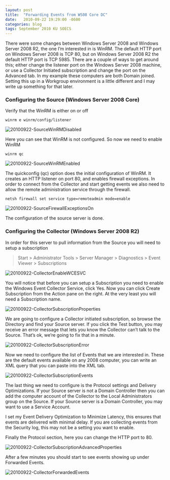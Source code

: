 ```yaml
---
layout: post
title:  "Forwarding Events from WS08 Core DC"
date:   2010-09-22 19:29:00 -0600
categories: blog
tags: September 2010 KU SOECS
---
```

There were some changes between Windows Server 2008 and Windows Server 2008 R2, the one I’m interested in is WinRM. The default HTTP port on Windows Server 2008 is TCP 80, but on Windows Server 2008 R2 the default HTTP port is TCP 5985. There are a couple of ways to get around this; either change the listener port on the Windows Server 2008 machine, or use a Collector Initiated subscription and change the port on the Advanced tab. In my example these computers are both Domain joined. Setting this up in a Workgroup environment is a little different and I may write up something for that later.

### Configuring the Source (Windows Server 2008 Core)

Verify that the WinRM is either on or off

``` dos
winrm e winrm/config/listener
```

![20100922-SourceWinRMDisabled](https://prdwebappstorage.blob.core.windows.net/pattontech/images/20100922-SourceWinRMDisabled.png)

Here you can see that WinRM is not configured. So now we need to enable WinRM

``` dos
winrm qc
```

![20100922-SourceWinRMEnabled](https://prdwebappstorage.blob.core.windows.net/pattontech/images/20100922-SourceWinRMEnabled.png)

The quickconfig (qc) option does the initial configuration of WinRM. It creates an HTTP listener on port 80, and enables firewall exceptions. In order to connect from the Collector and start getting events we also need to allow the remote administration service through the firewall.

``` dos
netsh firewall set service type=remoteadmin mode=enable
```

![20100922-SourceFirewallExceptionsOn](https://prdwebappstorage.blob.core.windows.net/pattontech/images/20100922-SourceFirewallExceptionsOn.png)

The configuration of the source server is done.

### Configuring the Collector (Windows Server 2008 R2)

In order for this server to pull information from the Source you will need to setup a subscription

> Start > Administrator Tools > Server Manager > Diagnostics > Event Viewer > Subscriptions

![20100922-CollectorEnableWCESVC](https://prdwebappstorage.blob.core.windows.net/pattontech/images/20100922-CollectorEnableWCESVC.png)

You will notice that before you can setup a Subscription you need to enable the Windows Event Collector Service, click Yes. Now you can click Create Subscription from the Action pane on the right. At the very least you will need a Subscription name.

![20100922-CollectorSubscriptionProperties](https://prdwebappstorage.blob.core.windows.net/pattontech/images/20100922-CollectorSubscriptionProperties.png)

We are going to configure a Collector initiated subscription, so browse the Directory and find your Source server. If you click the Test button, you may receive an error message that lets you know the Collector can’t talk to the Source. That’s ok, we’re going to fix that in a minute.

![20100922-CollectorSubscriptionError](https://prdwebappstorage.blob.core.windows.net/pattontech/images/20100922-CollectorSubscriptionError.png)

Now we need to configure the list of Events that we are interested in. These are the default events available on any 2008 computer, you can write an XML query that you can paste into the XML tab.

![20100922-CollectorSubscriptionEvents](https://prdwebappstorage.blob.core.windows.net/pattontech/images/20100922-CollectorSubscriptionEvents.png)

The last thing we need to configure is the Protocol settings and Delivery Optimizations. If your Source server is not a Domain Controller then you can add the computer account of the Collector to the Local Administrators group on the Source. If your Source server is a Domain Controller, you may want to use a Service Account.

I set my Event Delivery Optimization to Minimize Latency, this ensures that events are delivered with minimal delay. If you are collecting events from the Security log, this may not be a setting you want to enable.

Finally the Protocol section, here you can change the HTTP port to 80.

![20100922-CollectorSubscriptionAdvancedProperties](https://prdwebappstorage.blob.core.windows.net/pattontech/images/20100922-CollectorSubscriptionAdvancedProperties.png)

After a few minutes you should start to see events showing up under Forwarded Events.

![20100922-CollectorForwardedEvents](https://prdwebappstorage.blob.core.windows.net/pattontech/images/20100922-CollectorForwardedEvents.png)
